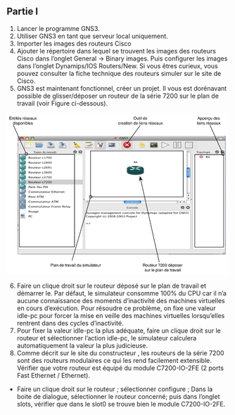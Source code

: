 

## Partie I

1.	Lancer le programme GNS3.
2.	Utiliser GNS3 en tant que serveur local uniquement.
3.	Importer les images des routeurs Cisco
4.	Ajouter le répertoire dans lequel se trouvent les images des routeurs Cisco dans l’onglet General -> Binary images. Puis configurer les images dans l’onglet Dynamips/IOS Routers/New. Si vous êtres curieux, vous pouvez consulter la fiche technique des routeurs simuler sur le site de Cisco.
5.	GNS3 est maintenant fonctionnel, créer un projet. Il vous est dorénavant possible de glisser/déposer un routeur de la série 7200 sur le plan de travail (voir Figure ci-dessous). 

![Alt text](gns3.png?raw=true "Détail de la fenêtre du simulateur")

6.	Faire un clique droit sur le routeur déposé sur le plan de travail et démarrer le.  Par défaut, le simulateur consomme 100% du CPU car il n’a aucune connaissance des moments d’inactivité des machines virtuelles en cours d’exécution. Pour résoudre ce problème, on fixe une valeur idle-pc pour forcer la mise en veille des machines virtuelles lorsqu’elles rentrent dans des cycles d’inactivité. 
7.	Pour fixer la valeur idle-pc la plus adéquate, faire un clique droit sur le routeur et sélectionner l’action idle-pc, le simulateur calculera automatiquement la valeur la plus judicieuse.
8.	Comme décrit sur le site du constructeur , les routeurs de la série 7200 sont des routeurs modulaires 
ce qui les rend facilement extensible. Vérifier que votre routeur est équipé du module C7200-IO-2FE (2 ports Fast Ethernet / Ethernet).
  - Faire un clique droit sur le routeur ; sélectionner configure ; Dans la boite de dialogue, 
    sélectionner le routeur concerné; puis dans l’onglet slots, vérifier que dans le slot0 se trouve bien le module C7200-IO-2FE.

